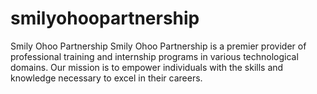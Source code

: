 # smilyohoopartnership
Smily Ohoo Partnership Smily Ohoo Partnership is a premier provider of professional training and internship programs in various technological domains. Our mission is to empower individuals with the skills and knowledge necessary to excel in their careers.
